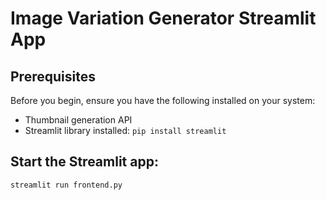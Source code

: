 # Image Variation Generator Streamlit App

## Prerequisites

Before you begin, ensure you have the following installed on your system:

- Thumbnail generation API
- Streamlit library installed: `pip install streamlit`

## Start the Streamlit app:
```
streamlit run frontend.py
```